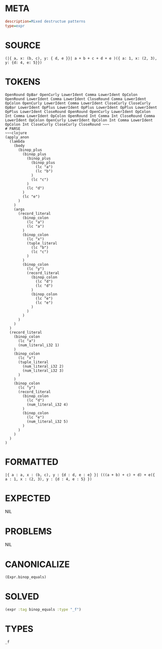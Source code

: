 # META
~~~ini
description=Mixed destructue patterns
type=expr
~~~
# SOURCE
~~~roc
(|{ a, x: (b, c), y: { d, e }}| a + b + c + d + e )({ a: 1, x: (2, 3), y: {d: 4, e: 5}})
~~~
# TOKENS
~~~text
OpenRound OpBar OpenCurly LowerIdent Comma LowerIdent OpColon OpenRound LowerIdent Comma LowerIdent CloseRound Comma LowerIdent OpColon OpenCurly LowerIdent Comma LowerIdent CloseCurly CloseCurly OpBar LowerIdent OpPlus LowerIdent OpPlus LowerIdent OpPlus LowerIdent OpPlus LowerIdent CloseRound OpenRound OpenCurly LowerIdent OpColon Int Comma LowerIdent OpColon OpenRound Int Comma Int CloseRound Comma LowerIdent OpColon OpenCurly LowerIdent OpColon Int Comma LowerIdent OpColon Int CloseCurly CloseCurly CloseRound ~~~
# PARSE
~~~clojure
(apply_anon
  (lambda
    (body
      (binop_plus
        (binop_plus
          (binop_plus
            (binop_plus
              (lc "a")
              (lc "b")
            )
            (lc "c")
          )
          (lc "d")
        )
        (lc "e")
      )
    )
    (args
      (record_literal
        (binop_colon
          (lc "a")
          (lc "a")
        )
        (binop_colon
          (lc "x")
          (tuple_literal
            (lc "b")
            (lc "c")
          )
        )
        (binop_colon
          (lc "y")
          (record_literal
            (binop_colon
              (lc "d")
              (lc "d")
            )
            (binop_colon
              (lc "e")
              (lc "e")
            )
          )
        )
      )
    )
  )
  (record_literal
    (binop_colon
      (lc "a")
      (num_literal_i32 1)
    )
    (binop_colon
      (lc "x")
      (tuple_literal
        (num_literal_i32 2)
        (num_literal_i32 3)
      )
    )
    (binop_colon
      (lc "y")
      (record_literal
        (binop_colon
          (lc "d")
          (num_literal_i32 4)
        )
        (binop_colon
          (lc "e")
          (num_literal_i32 5)
        )
      )
    )
  )
)
~~~
# FORMATTED
~~~roc
|{ a : a, x : (b, c), y : {d : d, e : e} }| (((a + b) + c) + d) + e({ a : 1, x : (2, 3), y : {d : 4, e : 5} })
~~~
# EXPECTED
NIL
# PROBLEMS
NIL
# CANONICALIZE
~~~clojure
(Expr.binop_equals)
~~~
# SOLVED
~~~clojure
(expr :tag binop_equals :type "_f")
~~~
# TYPES
~~~roc
_f
~~~
